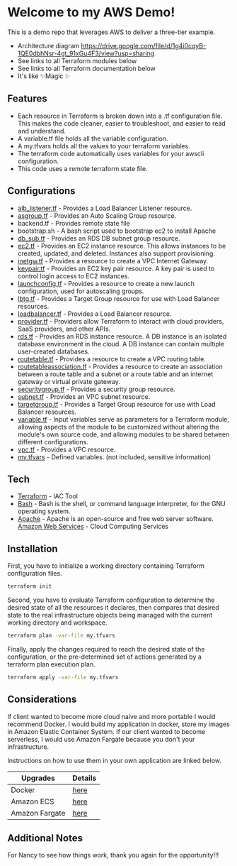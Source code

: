 # Welcome to my AWS Demo!






This is a demo repo that leverages AWS to deliver a three-tier example.
-  Architecture diagram https://drive.google.com/file/d/1g4i0cqyB-1QE0dbhNsr-4gt_91xGu4F3/view?usp=sharing
- See links to all Terraform modules below
- See links to all Terraform documentation below
- It's like ✨Magic ✨


## Features

- Each resource in Terraform is broken down into a .tf configuration file. This makes the code cleaner, easier to troubleshoot, and easier to read and understand.
- A variable.tf file holds all the variable configuration.
- A my.tfvars holds all the values to your terraform variables.
- The terraform code automatically uses variables for your awscli configuration.
- This code uses a remote terraform state file.

## Configurations

- [alb_listener.tf](https://registry.terraform.io/providers/hashicorp/aws/latest/docs/resources/lb_listener) - Provides a Load Balancer Listener resource.
- [asgroup.tf](https://registry.terraform.io/providers/hashicorp/aws/latest/docs/resources/autoscaling_group) - Provides an Auto Scaling Group resource.
- backend.tf - Provides remote state file
- bootstrap.sh - A bash script used to bootstrap ec2 to install Apache
- [db_sub.tf](https://registry.terraform.io/providers/hashicorp/aws/latest/docs/resources/db_subnet_group) - Provides an RDS DB subnet group resource.
- [ec2.tf](https://registry.terraform.io/providers/hashicorp/aws/3.58.0/docs/resources/instance) - Provides an EC2 instance resource. This allows instances to be created, updated, and deleted. Instances also support provisioning.
- [inetgw.tf](https://registry.terraform.io/providers/hashicorp/aws/latest/docs/resources/internet_gateway) - Provides a resource to create a VPC Internet Gateway.
- [keypair.tf](https://registry.terraform.io/providers/hashicorp/aws/latest/docs/resources/key_pair) - Provides an EC2 key pair resource. A key pair is used to control login access to EC2 instances.
- [launchconfig.tf](https://registry.terraform.io/providers/hashicorp/aws/latest/docs/resources/launch_configuration) - Provides a resource to create a new launch configuration, used for autoscaling groups.
- [lbtg.tf](https://registry.terraform.io/providers/hashicorp/aws/latest/docs/resources/lb_target_group) - Provides a Target Group resource for use with Load Balancer resources.
- [loadbalancer.tf](https://registry.terraform.io/providers/hashicorp/aws/latest/docs/resources/lb) - Provides a Load Balancer resource.
- [provider.tf](https://www.terraform.io/language/providers/configuration) - Providers allow Terraform to interact with cloud providers, SaaS providers, and other APIs.
- [rds.tf](https://registry.terraform.io/providers/hashicorp/aws/latest/docs/resources/db_instance) - Provides an RDS instance resource. A DB instance is an isolated database environment in the cloud. A DB instance can contain multiple user-created databases.
- [routetable.tf](https://registry.terraform.io/providers/hashicorp/aws/latest/docs/resources/route_table) - Provides a resource to create a VPC routing table.
- [routetableassociation.tf](https://registry.terraform.io/providers/hashicorp/aws/latest/docs/resources/route_table_association) - Provides a resource to create an association between a route table and a subnet or a route table and an internet gateway or virtual private gateway.
- [securitygroup.tf](https://registry.terraform.io/providers/hashicorp/aws/latest/docs/resources/security_group) - Provides a security group resource.
- [subnet.tf](https://registry.terraform.io/providers/hashicorp/aws/latest/docs/resources/subnet) - Provides an VPC subnet resource.
- [targetgroup.tf](https://registry.terraform.io/providers/hashicorp/aws/latest/docs/resources/lb_target_group) - Provides a Target Group resource for use with Load Balancer resources.
- [variable.tf](https://www.terraform.io/language/values/variables) - Input variables serve as parameters for a Terraform module, allowing aspects of the module to be customized without altering the module's own source code, and allowing modules to be shared between different configurations.
- [vpc.tf](https://registry.terraform.io/providers/hashicorp/aws/latest/docs/resources/vpc) - Provides a VPC resource.
- [my.tfvars](https://www.terraform.io/language/values/variables) - Defined variables. (not included, sensitive information)
## Tech 

- [Terraform](https://www.terraform.io/) - IAC Tool
- [Bash](https://www.gnu.org/software/bash/) -  Bash is the shell, or command language interpreter, for the GNU operating system.
- [Apache](https://httpd.apache.org/) - Apache is an open-source and free web server software.
[Amazon Web Services](https://aws.amazon.com/) - Cloud Computing Services 

## Installation


First, you have to initialize a working directory containing Terraform configuration files.

```sh
terraform init
```

Second, you have to evaluate Terraform configuration to determine the desired state of all the resources it declares, then compares that desired state to the real infrastructure objects being managed with the current working directory and workspace.

```sh
terraform plan -var-file my.tfvars
```

Finally, apply the changes required to reach the desired state of the configuration, or the pre-determined set of actions generated by a terraform plan execution plan.

```sh
terraform apply -var-file my.tfvars
```

## Considerations

If client wanted to become more cloud naive and more portable I would recommend Docker. I would build my application in docker, store my images in Amazon Elastic Container System. If our client wanted to become serverless, I would use Amazon Fargate because you don't your infrastructure.

Instructions on how to use them in your own application are linked below.

| Upgrades | Details |
| ------ | ------ |
| Docker | [here](https://www.docker.com/) |
| Amazon ECS | [here](https://aws.amazon.com/ecs/) |
| Amazon Fargate | [here](https://aws.amazon.com/fargate/) |

## Additional Notes
For Nancy to see how things work, thank you again for the opportunity!!!
